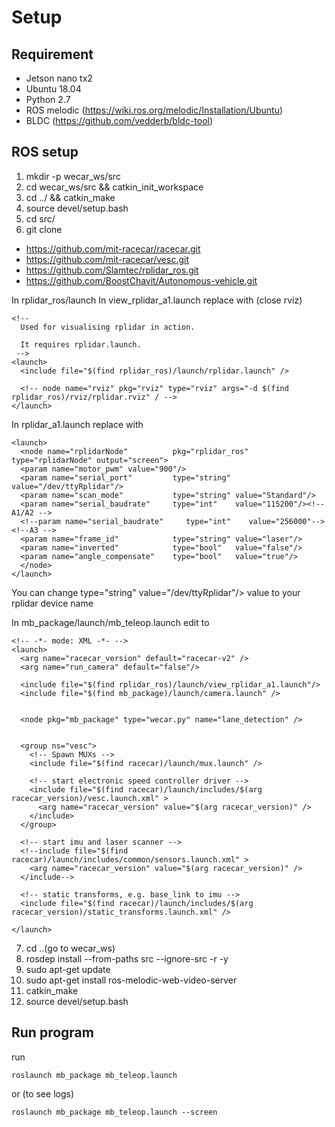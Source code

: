 # Setup
## Requirement
- Jetson nano tx2
- Ubuntu 18.04
- Python 2.7
- ROS melodic (https://wiki.ros.org/melodic/Installation/Ubuntu)
- BLDC (https://github.com/vedderb/bldc-tool)

## ROS setup
1. mkdir -p wecar_ws/src
2. cd wecar_ws/src && catkin_init_workspace
3. cd ../ && catkin_make
4. source devel/setup.bash
5. cd src/
6. git clone
* https://github.com/mit-racecar/racecar.git
* https://github.com/mit-racecar/vesc.git
* https://github.com/Slamtec/rplidar_ros.git
* https://github.com/BoostChavit/Autonomous-vehicle.git

In rplidar_ros/launch
In view_rplidar_a1.launch replace with (close rviz)
```
<!--
  Used for visualising rplidar in action.  
  
  It requires rplidar.launch.
 -->
<launch>
  <include file="$(find rplidar_ros)/launch/rplidar.launch" />

  <!-- node name="rviz" pkg="rviz" type="rviz" args="-d $(find rplidar_ros)/rviz/rplidar.rviz" / -->
</launch>
```
In rplidar_a1.launch replace with
```
<launch>
  <node name="rplidarNode"          pkg="rplidar_ros"  type="rplidarNode" output="screen">
  <param name="motor_pwm" value="900"/>
  <param name="serial_port"         type="string" value="/dev/ttyRplidar"/>
  <param name="scan_mode"           type="string" value="Standard"/>
  <param name="serial_baudrate"     type="int"    value="115200"/><!--A1/A2 -->
  <!--param name="serial_baudrate"     type="int"    value="256000"--><!--A3 -->
  <param name="frame_id"            type="string" value="laser"/>
  <param name="inverted"            type="bool"   value="false"/>
  <param name="angle_compensate"    type="bool"   value="true"/>
  </node>
</launch>
```

You can change type="string" value="/dev/ttyRplidar"/> value to your rplidar device name

In mb_package/launch/mb_teleop.launch edit to 
```
<!-- -*- mode: XML -*- -->
<launch>
  <arg name="racecar_version" default="racecar-v2" />
  <arg name="run_camera" default="false"/>

  <include file="$(find rplidar_ros)/launch/view_rplidar_a1.launch"/>
  <include file="$(find mb_package)/launch/camera.launch" />
  

  <node pkg="mb_package" type="wecar.py" name="lane_detection" />

    
  <group ns="vesc">
    <!-- Spawn MUXs -->
    <include file="$(find racecar)/launch/mux.launch" />

    <!-- start electronic speed controller driver -->
    <include file="$(find racecar)/launch/includes/$(arg racecar_version)/vesc.launch.xml" >
      <arg name="racecar_version" value="$(arg racecar_version)" />
    </include>
  </group>

  <!-- start imu and laser scanner -->
  <!--include file="$(find racecar)/launch/includes/common/sensors.launch.xml" >
    <arg name="racecar_version" value="$(arg racecar_version)" />
  </include-->

  <!-- static transforms, e.g. base_link to imu -->
  <include file="$(find racecar)/launch/includes/$(arg racecar_version)/static_transforms.launch.xml" />

</launch>
``` 

7. cd ..(go to wecar_ws)
8. rosdep install --from-paths src --ignore-src -r -y
9. sudo apt-get update
9. sudo apt-get install ros-melodic-web-video-server
10. catkin_make
11. source devel/setup.bash

## Run program

run
```
roslaunch mb_package mb_teleop.launch
```
or (to see logs)
```
roslaunch mb_package mb_teleop.launch --screen
```